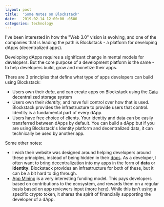 ```yaml
---
layout: post
title:  "Some Notes on Blockstack"
date:   2019-02-14 12:00:00 -0500
categories: technology
---
```


I've been interested in how the "Web 3.0" vision is evolving, and one of the companies that is leading the path is Blockstack - a platform for developing dApps (decentralized apps). 

Developing dApps requires a significant change in mental models for developers. But the core purpose of a development platform is the same - to help developers build, grow and monetize their apps.

There are 3 principles that define what type of apps developers can build using Blockstack:
- Users own their _data_, and can create apps on Blockstack using the [Gaia](https://github.com/blockstack/gaia) decentralized storage system
- Users own their _identity_, and have full control over how that is used. Blockstack provides the infrastructure to provide users that control. Identity is a fundamental part of every dApp. 
- Users have free choice of clients. Your identity and data can be easily transferred between dApps by default. You can build a dApp but if you are using Blockstack's Identity platform and decentralized data, it can technically be used by another app.

Some other notes:
- I wish their website was designed around helping developers around these principles, instead of being hidden in their [docs](https://docs.blockstack.org/develop/dapp_principles.html). As a developer, I often want to bring decentralization into my apps in the form of **data** or **identity**. Blockstack provides an infrastructure for both of these, but it can be a bit hard to dig through.
- [App Mining](https://app.co/mining) is a very interesting funding model. This pays developers based on contributions to the ecosystem, and rewards them on a regular basis based on app reviewers input ([more here](https://blog.blockstack.org/app-mining-game-theory-algorithm-design/)). While this isn't using a specific crypto token, it shares the spirit of financially supporting the developer of a dApp.